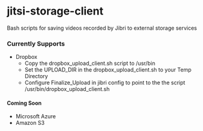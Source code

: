 # jitsi-storage-client
Bash scripts for saving videos recorded by Jibri to external storage services

### Currently Supports ###
* Dropbox
  * Copy the dropbox_upload_client.sh script to /usr/bin
  * Set the UPLOAD_DIR in the dropbox_upload_client.sh to your Temp Directory
  * Configure Finalize_Upload in jibri config to point to the the script /usr/bin/dropbox_upload_client.sh

#### Coming Soon ####
* Microsoft Azure
* Amazon S3
